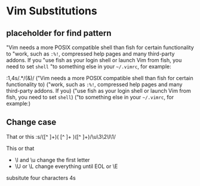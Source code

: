 # Vim Substitutions

## placeholder for find pattern
"Vim needs a more POSIX compatible shell than fish for certain functionality to
"work, such as `:%!`, compressed help pages and many third-party addons.  If you
"use fish as your login shell or launch Vim from fish, you need to set `shell`
"to something else in your `~/.vimrc`, for example:

:1,4s/.*/(&)/
("Vim needs a more POSIX compatible shell than fish for certain functionality to)
("work, such as `:%!`, compressed help pages and many third-party addons.  If you)
("use fish as your login shell or launch Vim from fish, you need to set `shell`)
("to something else in your `~/.vimrc`, for example:)

## Change case
That or this
:s/\([^ ]\+\)\( [^ ]\+ \)\([^ ]\+\)/\u\3\2\l\1/

This or that

* \l and \u change the first letter
* \U or \L change everything until EOL or \E


subsitute four characters
4s

